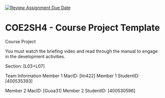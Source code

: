 [![Review Assignment Due Date](https://classroom.github.com/assets/deadline-readme-button-22041afd0340ce965d47ae6ef1cefeee28c7c493a6346c4f15d667ab976d596c.svg)](https://classroom.github.com/a/mLqiHWLE)
# COE2SH4 - Course Project Template
Course Project

You must watch the briefing video and read through the manual to engage in the development activities.


Section: [L03+L07]

Team Information
Member 1 MacID: [lin422]
Member 1 StudentID: [400535393]

Member 2 MacID: [Guoa31]
Member 2 StudentID: [400530596]

